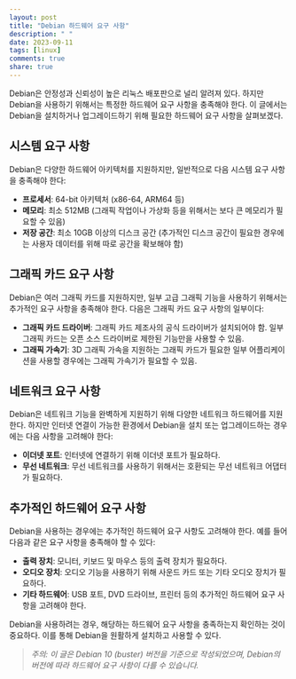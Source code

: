 ```yaml
---
layout: post
title: "Debian 하드웨어 요구 사항"
description: " "
date: 2023-09-11
tags: [linux]
comments: true
share: true
---
```


Debian은 안정성과 신뢰성이 높은 리눅스 배포판으로 널리 알려져 있다. 하지만 Debian을 사용하기 위해서는 특정한 하드웨어 요구 사항을 충족해야 한다. 이 글에서는 Debian을 설치하거나 업그레이드하기 위해 필요한 하드웨어 요구 사항을 살펴보겠다. 

## 시스템 요구 사항

Debian은 다양한 하드웨어 아키텍처를 지원하지만, 일반적으로 다음 시스템 요구 사항을 충족해야 한다:

- **프로세서**: 64-bit 아키텍처 (x86-64, ARM64 등)
- **메모리**: 최소 512MB (그래픽 작업이나 가상화 등을 위해서는 보다 큰 메모리가 필요할 수 있음)
- **저장 공간**: 최소 10GB 이상의 디스크 공간 (추가적인 디스크 공간이 필요한 경우에는 사용자 데이터를 위해 따로 공간을 확보해야 함)

## 그래픽 카드 요구 사항

Debian은 여러 그래픽 카드를 지원하지만, 일부 고급 그래픽 기능을 사용하기 위해서는 추가적인 요구 사항을 충족해야 한다. 다음은 그래픽 카드 요구 사항의 일부이다:

- **그래픽 카드 드라이버**: 그래픽 카드 제조사의 공식 드라이버가 설치되어야 함. 일부 그래픽 카드는 오픈 소스 드라이버로 제한된 기능만을 사용할 수 있음.
- **그래픽 가속기**: 3D 그래픽 가속을 지원하는 그래픽 카드가 필요한 일부 어플리케이션을 사용할 경우에는 그래픽 가속기가 필요할 수 있음.

## 네트워크 요구 사항

Debian은 네트워크 기능을 완벽하게 지원하기 위해 다양한 네트워크 하드웨어를 지원한다. 하지만 인터넷 연결이 가능한 환경에서 Debian을 설치 또는 업그레이드하는 경우에는 다음 사항을 고려해야 한다:

- **이더넷 포트**: 인터넷에 연결하기 위해 이더넷 포트가 필요하다.
- **무선 네트워크**: 무선 네트워크를 사용하기 위해서는 호환되는 무선 네트워크 어댑터가 필요하다.

## 추가적인 하드웨어 요구 사항

Debian을 사용하는 경우에는 추가적인 하드웨어 요구 사항도 고려해야 한다. 예를 들어 다음과 같은 요구 사항을 충족해야 할 수 있다:

- **출력 장치**: 모니터, 키보드 및 마우스 등의 출력 장치가 필요하다.
- **오디오 장치**: 오디오 기능을 사용하기 위해 사운드 카드 또는 기타 오디오 장치가 필요하다.
- **기타 하드웨어**: USB 포트, DVD 드라이브, 프린터 등의 추가적인 하드웨어 요구 사항을 고려해야 한다.

Debian을 사용하려는 경우, 해당하는 하드웨어 요구 사항을 충족하는지 확인하는 것이 중요하다. 이를 통해 Debian을 원활하게 설치하고 사용할 수 있다.

> *주의: 이 글은 Debian 10 (buster) 버전을 기준으로 작성되었으며, Debian의 버전에 따라 하드웨어 요구 사항이 다를 수 있습니다.*